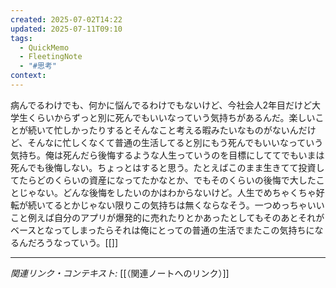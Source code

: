 ```yaml
---
created: 2025-07-02T14:22
updated: 2025-07-11T09:10
tags:
  - QuickMemo
  - FleetingNote
  - "#思考"
context: 
---
```

病んでるわけでも、何かに悩んでるわけでもないけど、今社会人2年目だけど大学生くらいからずっと別に死んでもいいなっていう気持ちがあるんだ。楽しいことが続いて忙しかったりするとそんなこと考える暇みたいなものがないんだけど、そんなに忙しくなくて普通の生活してると別にもう死んでもいいなっていう気持ち。俺は死んだら後悔するような人生っていうのを目標にしててでもいまは死んでも後悔しない。ちょっとはすると思う。たとえばこのまま生きてて投資してたらどのくらいの資産になってたかなとか、でもそのくらいの後悔で大したことじゃない。どんな後悔をしたいのかはわからないけど。人生でめちゃくちゃ好転が続いてるとかじゃない限りこの気持ちは無くならなそう。一つめっちゃいいこと例えば自分のアプリが爆発的に売れたりとかあったとしてもそのあとそれがベースとなってしまったらそれは俺にとっての普通の生活でまたこの気持ちになるんだろうなっていう。[[]]

---

*関連リンク・コンテキスト:* [[（関連ノートへのリンク）]]